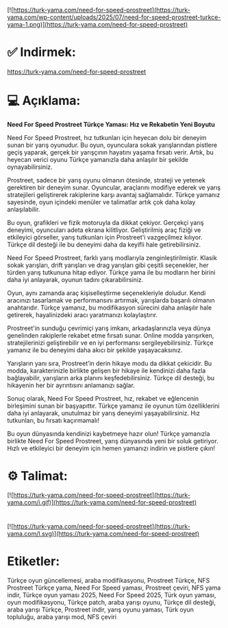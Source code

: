 [![https://turk-yama.com/need-for-speed-prostreet](https://turk-yama.com/wp-content/uploads/2025/07/need-for-speed-prostreet-turkce-yama-1.png)](https://turk-yama.com/need-for-speed-prostreet)
# ✅ Indirmek:
https://turk-yama.com/need-for-speed-prostreet
# 💻 Açıklama:
**Need For Speed Prostreet Türkçe Yaması: Hız ve Rekabetin Yeni Boyutu**

Need For Speed Prostreet, hız tutkunları için heyecan dolu bir deneyim sunan bir yarış oyunudur. Bu oyun, oyunculara sokak yarışlarından pistlere geçiş yaparak, gerçek bir yarışçının hayatını yaşama fırsatı verir. Artık, bu heyecan verici oyunu Türkçe yamanızla daha anlaşılır bir şekilde oynayabilirsiniz.

Prostreet, sadece bir yarış oyunu olmanın ötesinde, strateji ve yetenek gerektiren bir deneyim sunar. Oyuncular, araçlarını modifiye ederek ve yarış stratejileri geliştirerek rakiplerine karşı avantaj sağlamalıdır. Türkçe yamanız sayesinde, oyun içindeki menüler ve talimatlar artık çok daha kolay anlaşılabilir.

Bu oyun, grafikleri ve fizik motoruyla da dikkat çekiyor. Gerçekçi yarış deneyimi, oyuncuları adeta ekrana kilitliyor. Geliştirilmiş araç fiziği ve etkileyici görseller, yarış tutkunları için Prostreet'i vazgeçilmez kılıyor. Türkçe dil desteği ile bu deneyimi daha da keyifli hale getirebilirsiniz.

Need For Speed Prostreet, farklı yarış modlarıyla zenginleştirilmiştir. Klasik sokak yarışları, drift yarışları ve drag yarışları gibi çeşitli seçenekler, her türden yarış tutkununa hitap ediyor. Türkçe yama ile bu modların her birini daha iyi anlayarak, oyunun tadını çıkarabilirsiniz.

Oyun, aynı zamanda araç kişiselleştirme seçenekleriyle doludur. Kendi aracınızı tasarlamak ve performansını artırmak, yarışlarda başarılı olmanın anahtarıdır. Türkçe yamanız, bu modifikasyon sürecini daha anlaşılır hale getirerek, hayalinizdeki aracı yaratmanızı kolaylaştırır.

Prostreet'in sunduğu çevrimiçi yarış imkanı, arkadaşlarınızla veya dünya genelinden rakiplerle rekabet etme fırsatı sunar. Online modda yarışırken, stratejilerinizi geliştirebilir ve en iyi performansı sergileyebilirsiniz. Türkçe yamanız ile bu deneyimi daha akıcı bir şekilde yaşayacaksınız.

Yarışların yanı sıra, Prostreet’in derin hikaye modu da dikkat çekicidir. Bu modda, karakterinizle birlikte gelişen bir hikaye ile kendinizi daha fazla bağlayabilir, yarışların arka planını keşfedebilirsiniz. Türkçe dil desteği, bu hikayenin her bir ayrıntısını anlamanızı sağlar.

Sonuç olarak, Need For Speed Prostreet, hız, rekabet ve eğlencenin birleşimini sunan bir başyapıttır. Türkçe yamanız ile oyunun tüm özelliklerini daha iyi anlayarak, unutulmaz bir yarış deneyimi yaşayabilirsiniz. Hız tutkunları, bu fırsatı kaçırmamalı!

Bu oyun dünyasında kendinizi kaybetmeye hazır olun! Türkçe yamanızla birlikte Need For Speed Prostreet, yarış dünyasında yeni bir soluk getiriyor. Hızlı ve etkileyici bir deneyim için hemen yamanızı indirin ve pistlere çıkın!
# ⚙️ Talimat:
[![https://turk-yama.com/need-for-speed-prostreet](https://turk-yama.com/i.gif)](https://turk-yama.com/need-for-speed-prostreet)
#
[![https://turk-yama.com/need-for-speed-prostreet](https://turk-yama.com/l.svg)](https://turk-yama.com/need-for-speed-prostreet)
# Etiketler:
Türkçe oyun güncellemesi, araba modifikasyonu, Prostreet Türkçe, NFS Prostreet Türkçe yama, Need For Speed yaması, Prostreet çeviri, NFS yama indir, Türkçe oyun yaması 2025, Need For Speed 2025, Türk oyun yaması, oyun modifikasyonu, Türkçe patch, araba yarışı oyunu, Türkçe dil desteği, araba yarışı Türkçe, Prostreet indir, yarış oyunu yaması, Türk oyun topluluğu, araba yarışı mod, NFS çeviri


